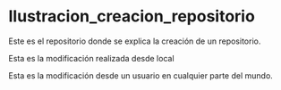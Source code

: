 # Ilustracion_creacion_repositorio
Este es el repositorio donde se explica la creación de un repositorio.

Esta es la modificación realizada desde local 

Esta es la modificación desde un usuario en cualquier parte del mundo. 
